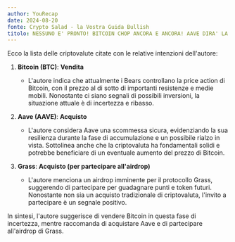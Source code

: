 ```yaml
---
author: YouRecap
date: 2024-08-20
fonte: Crypto Salad - la Vostra Guida Bullish
titolo: NESSUNO E' PRONTO! BITCOIN CHOP ANCORA E ANCORA! AAVE DIRA' LA SUA!
---
```


Ecco la lista delle criptovalute citate con le relative intenzioni dell'autore:

1. **Bitcoin (BTC)**: **Vendita**
   - L'autore indica che attualmente i Bears controllano la price action di Bitcoin, con il prezzo al di sotto di importanti resistenze e medie mobili. Nonostante ci siano segnali di possibili inversioni, la situazione attuale è di incertezza e ribasso.

2. **Aave (AAVE)**: **Acquisto**
   - L'autore considera Aave una scommessa sicura, evidenziando la sua resilienza durante la fase di accumulazione e un possibile rialzo in vista. Sottolinea anche che la criptovaluta ha fondamentali solidi e potrebbe beneficiare di un eventuale aumento del prezzo di Bitcoin.

3. **Grass**: **Acquisto (per partecipare all'airdrop)**
   - L'autore menciona un airdrop imminente per il protocollo Grass, suggerendo di partecipare per guadagnare punti e token futuri. Nonostante non sia un acquisto tradizionale di criptovaluta, l'invito a partecipare è un segnale positivo.

In sintesi, l'autore suggerisce di vendere Bitcoin in questa fase di incertezza, mentre raccomanda di acquistare Aave e di partecipare all'airdrop di Grass.
